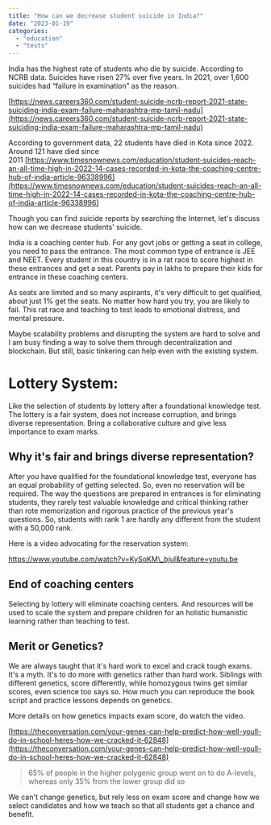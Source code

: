 ```yaml
---
title: "How can we decrease student suicide in India?"
date: "2023-01-19"
categories: 
  - "education"
  - "tests"
---
```


India has the highest rate of students who die by suicide. According to NCRB data. Suicides have risen 27% over five years. In 2021, over 1,600 suicides had “failure in examination” as the reason.

[https://news.careers360.com/student-suicide-ncrb-report-2021-state-suiciding-india-exam-failure-maharashtra-mp-tamil-nadu](https://news.careers360.com/student-suicide-ncrb-report-2021-state-suiciding-india-exam-failure-maharashtra-mp-tamil-nadu)

According to government data, 22 students have died in Kota since 2022. Around 121 have died since 2011 [https://www.timesnownews.com/education/student-suicides-reach-an-all-time-high-in-2022-14-cases-recorded-in-kota-the-coaching-centre-hub-of-india-article-96338996](https://www.timesnownews.com/education/student-suicides-reach-an-all-time-high-in-2022-14-cases-recorded-in-kota-the-coaching-centre-hub-of-india-article-96338996)

Though you can find suicide reports by searching the Internet, let's discuss how can we decrease students' suicide.

India is a coaching center hub. For any govt jobs or getting a seat in college, you need to pass the entrance. The most common type of entrance is JEE and NEET. Every student in this country is in a rat race to score highest in these entrances and get a seat. Parents pay in lakhs to prepare their kids for entrance in these coaching centers.

As seats are limited and so many aspirants, it's very difficult to get qualified, about just 1% get the seats. No matter how hard you try, you are likely to fail. This rat race and teaching to test leads to emotional distress, and mental pressure.

Maybe scalability problems and disrupting the system are hard to solve and I am busy finding a way to solve them through decentralization and blockchain. But still, basic tinkering can help even with the existing system.

# Lottery System:

Like the selection of students by lottery after a foundational knowledge test. The lottery is a fair system, does not increase corruption, and brings diverse representation. Bring a collaborative culture and give less importance to exam marks.

## Why it's fair and brings diverse representation?

After you have qualified for the foundational knowledge test, everyone has an equal probability of getting selected. So, even no reservation will be required. The way the questions are prepared in entrances is for eliminating students, they rarely test valuable knowledge and critical thinking rather than rote memorization and rigorous practice of the previous year's questions. So, students with rank 1 are hardly any different from the student with a 50,000 rank.

Here is a video advocating for the reservation system:

https://www.youtube.com/watch?v=KySoKM\_bjuI&feature=youtu.be

## End of coaching centers

Selecting by lottery will eliminate coaching centers. And resources will be used to scale the system and prepare children for an holistic humanistic learning rather than teaching to test.

## Merit or Genetics?

We are always taught that it's hard work to excel and crack tough exams. It's a myth. It's to do more with genetics rather than hard work. Siblings with different genetics, score differently, while homozygous twins get similar scores, even science too says so. How much you can reproduce the book script and practice lessons depends on genetics.

More details on how genetics impacts exam score, do watch the video.

[https://theconversation.com/your-genes-can-help-predict-how-well-youll-do-in-school-heres-how-we-cracked-it-62848](https://theconversation.com/your-genes-can-help-predict-how-well-youll-do-in-school-heres-how-we-cracked-it-62848)

> 65% of people in the higher polygenic group went on to do A-levels, whereas only 35% from the lower group did so

We can't change genetics, but rely less on exam score and change how we select candidates and how we teach so that all students get a chance and benefit.
